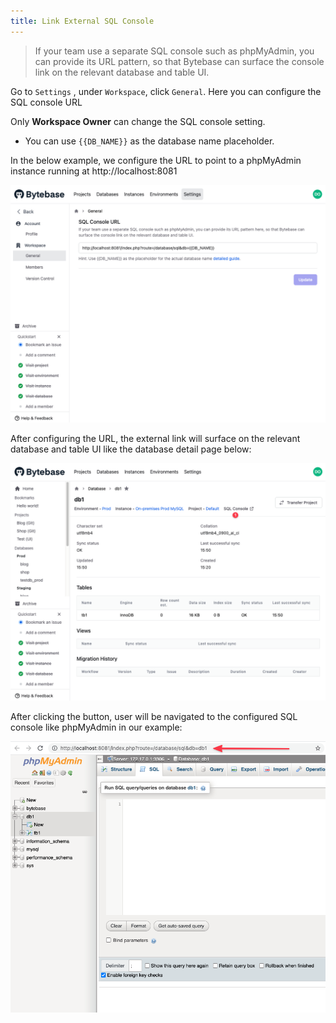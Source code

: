 ```yaml
---
title: Link External SQL Console
---
```


> If your team use a separate SQL console such as phpMyAdmin, you can provide its URL pattern, so that Bytebase can surface the console link on the relevant database and table UI.

Go to `Settings` , under `Workspace`, click `General`. Here you can configure the SQL console URL

<hint-block type="warning">

Only **Workspace Owner** can change the SQL console setting.

</hint-block>

- You can use `{{DB_NAME}}` as the database name placeholder.

In the below example, we configure the URL to point to a phpMyAdmin instance running at http://localhost:8081

![setting-console](/static/docs-assets/setting-console.png)

After configuring the URL, the external link will surface on the relevant database and table UI like the database detail page below:

![sql-console-link](/static/docs-assets/sql-console-link.png)

After clicking the button, user will be navigated to the configured SQL console like phpMyAdmin in our example:

![{{DB_NAME}} is replaced by the actual database name](/static/docs-assets/php-my-admin.png)
